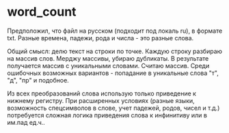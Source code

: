 # word_count

Предположил, что файл на русском (подходит под локаль ru), в формате txt.
Разные времена, падежи, рода и числа - это разные слова.

Общий смысл: делю текст на строки по точке. Каждую строку разбираю на массив слов. Мерджу массивы, убираю дубликаты.
В результате получается массив с уникальными словами. Считаю массив. 
Среди ошибочных возможных вариантов - попадание в уникальные слова "т", "д", "пр" и подобное.

Из всех преобразований слова использую только приведение к нижнему регистру.
При расширенных условиях (разные языки, возможность спецсимволов в слове, учет падежей, родов, чисел и т.д.) 
потребуется сложная логика приведения слова к инфинитиву или в им.пад ед.ч.. 
